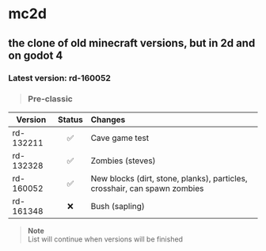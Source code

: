 # mc2d
## the clone of old minecraft versions, but in 2d and on godot 4

### Latest version: rd-160052
> ### Pre-classic
| Version      | Status             | Changes             |
| -------------| :----------------: | :-----------------  |
| rd-132211    | :white_check_mark: | Cave game test      |
| rd-132328    | :white_check_mark: | Zombies (steves)    |
| rd-160052    | :white_check_mark: | New blocks (dirt, stone, planks), particles, crosshair, can spawn zombies |
| rd-161348    | :x:                | Bush (sapling)      |

> **Note** <br/>
List will continue when versions will be finished
